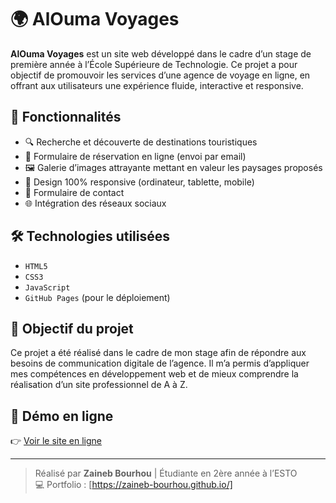 # 🌍 AlOuma Voyages

**AlOuma Voyages** est un site web développé dans le cadre d’un stage de première année à l’École Supérieure de Technologie. Ce projet a pour objectif de promouvoir les services d’une agence de voyage en ligne, en offrant aux utilisateurs une expérience fluide, interactive et responsive.

## 🚀 Fonctionnalités

- 🔍 Recherche et découverte de destinations touristiques
- 📅 Formulaire de réservation en ligne (envoi par email)
- 🖼️ Galerie d’images attrayante mettant en valeur les paysages proposés
- 📱 Design 100% responsive (ordinateur, tablette, mobile)
- 📨 Formulaire de contact
- 🌐 Intégration des réseaux sociaux

## 🛠️ Technologies utilisées

- `HTML5`
- `CSS3`
- `JavaScript`
- `GitHub Pages` (pour le déploiement)

## 📌 Objectif du projet

Ce projet a été réalisé dans le cadre de mon stage afin de répondre aux besoins de communication digitale de l’agence. Il m’a permis d’appliquer mes compétences en développement web et de mieux comprendre la réalisation d’un site professionnel de A à Z.

## 🔗 Démo en ligne

👉 [Voir le site en ligne](https://zaineb-bourhou.github.io/aloumavoyages/)

---

> Réalisé par **Zaineb Bourhou** | Étudiante en 2ère année à l’ESTO  
> 💻 Portfolio : [https://zaineb-bourhou.github.io/]

